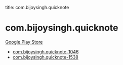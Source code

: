 title: com.bijoysingh.quicknote
# com.bijoysingh.quicknote


[Google Play Store](https://play.google.com/store/apps/details?id=com.bijoysingh.quicknote)


* [com.bijoysingh.quicknote-1046](./com.bijoysingh.quicknote-1046/)
* [com.bijoysingh.quicknote-1538](./com.bijoysingh.quicknote-1538/)